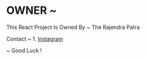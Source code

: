 #  OWNER ~

This React Project Is Owned By ~ The Rajendra Patra

Contact ~
    1. [Instagram](https://www.instagram.com/lovely_devilze/)


~ Good Luck !